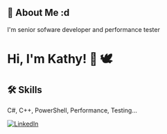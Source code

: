 
## 🚀 About Me :d
I'm senior sofware developer and performance tester
  
# Hi, I'm Kathy! 👋 🕊️

  
## 🛠 Skills
C#, C++, PowerShell, Performance, Testing...

<a href="https://www.linkedin.com/in/kathy-reed-4617401/"><img alt="LinkedIn" src="https://img.shields.io/badge/linkedin%20-%230077B5.svg?&style=for-the-badge&logo=linkedin&logoColor=white"/></a>
